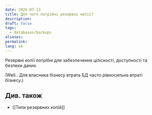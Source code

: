 ```yaml
---
date: 2025-07-13
title: Для чого потрібні резервні копії?
description: 
draft: false
tags:
  - databases/backups
aliases: 
permalink: 
lang: uk
---
```


Резервні копії потрібні для забезпечення цілісності, доступності та безпеки даних. 

(Well.. Для власника бізнесу втрата БД часто рівносильна втраті бізнесу.)

## Див. також

- [[Типи резервних копій]]